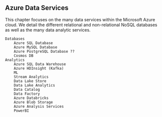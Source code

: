 ## Azure Data Services

This chapter focuses on the many data services within the Microsoft Azure cloud. We detail the different relational and non-relational NoSQL databases as well as the many data analytic services.


    Databases
        Azure SQL Database
        Azure MySQL Database
        Azure PostgreSQL Database ??
        Cosmos DB
    Analytics
        Azure SQL Data Warehouse
        Azure HDInsight (Kafka)
        ML
        Stream Analytics
        Data Lake Store
        Data Lake Analytics
        Data Catalog
        Data Factory
        Azure Databricks
        Azure Blob Storage
        Azure Analysis Services
        PowerBI

